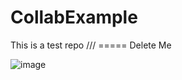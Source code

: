 # CollabExample
This is a test repo /// ===== Delete Me

![image](https://user-images.githubusercontent.com/88730354/162488034-f915bf9d-003c-4d1c-9a67-e5b9a480a428.png)
